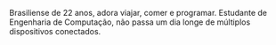 Brasiliense de 22 anos, adora viajar, comer e programar. Estudante de Engenharia de Computação, não passa um dia longe de múltiplos dispositivos conectados.